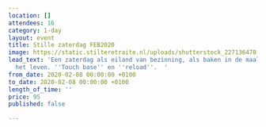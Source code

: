 ```yaml
---
location: []
attendees: 16
category: 1-day
layout: event
title: Stille zaterdag FEB2020
image: https://static.stilteretraite.nl/uploads/shutterstock_227136478.jpg
lead_text: 'Een zaterdag als eiland van bezinning, als baken in de maalstroom van
  het leven. ''Touch base'' en ''reload''.  '
from_date: 2020-02-08 00:00:00 +0100
to_date: 2020-02-08 00:00:00 +0100
length_of_time: ''
price: 95
published: false

---
```

